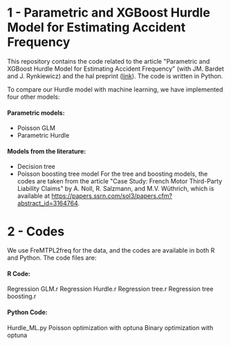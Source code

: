 # 1 - Parametric and XGBoost Hurdle Model for Estimating Accident Frequency
This repository contains the code related to the article "Parametric and XGBoost Hurdle Model for Estimating Accident Frequency" (with JM. Bardet and J. Rynkiewicz) and the hal preprint (<html><a href="https://hal.science/hal-03739838/document">link</a></html>). The code is written in Python.

To compare our Hurdle model with machine learning, we have implemented four other models:

#### Parametric models:
- Poisson GLM
- Parametric Hurdle
#### Models from the literature:
- Decision tree
- Poisson boosting tree model
For the tree and boosting models, the codes are taken from the article "Case Study: French Motor Third-Party Liability Claims" by A. Noll, R. Salzmann, and M.V. Wüthrich, which is available at https://papers.ssrn.com/sol3/papers.cfm?abstract_id=3164764.

# 2 - Codes
We use FreMTPL2freq for the data, and the codes are available in both R and Python. The code files are:

#### R Code:
Regression GLM.r
Regression Hurdle.r
Regression tree.r
Regression tree boosting.r

#### Python Code:
Hurdle_ML.py
Poisson optimization with optuna
Binary optimization with optuna
